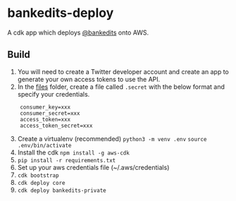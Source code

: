 # bankedits-deploy

A cdk app which deploys [@bankedits](https://twitter.com/bankedits) onto AWS.

## Build

1. You will need to create a Twitter developer account and create an app to generate your own access tokens to use the API.
2. In the [files](files) folder, create a file called `.secret` with the below format and specify your credentials.
```
    consumer_key=xxx 
    consumer_secret=xxx
    access_token=xxx
    access_token_secret=xxx
```
3. Create a virtualenv (recommended)
    `python3 -m venv .env`
    `source .env/bin/activate`
4. Install the cdk `npm install -g aws-cdk`
5. `pip install -r requirements.txt`
6. Set up your aws credentials file (~/.aws/credentials)
7. `cdk bootstrap`
8. `cdk deploy core`
8. `cdk deploy bankedits-private`
